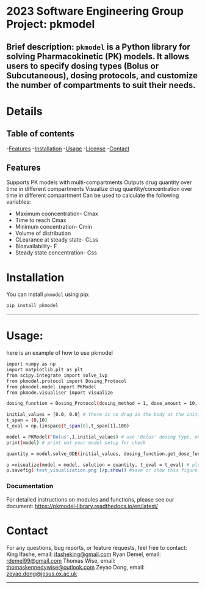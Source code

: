 # 2023 Software Engineering Group Project: pkmodel
Brief description: `pkmodel` is a Python library for solving Pharmacokinetic (PK) models. It allows users to specify dosing types (Bolus or Subcutaneous), dosing protocols, and customize the number of compartments to suit their needs.
-----
# Details

## Table of contents
-[Features](#Features)
-[Installation](#Installation)
-[Usage](#Usage)
-[License](#License)
-[Contact](#Contact)


## Features
Supports PK models with multi-compartments
Outputs drug quantity over time in different compartments
Visualize drug quantity/concentration over time in different compartment
Can be used to calculate the following variables:
+ Maximum cooncentration- Cmax
+ Time to reach Cmax
+ Minimum concentration- Cmin
+ Volume of distribution
+ CLearance at steady state- CLss
+ Bioavailability- F
+ Steady state concentration- Css


# Installation
You can install `pkmodel` using pip:

```bash
pip install pkmodel
```
------

# Usage: 
here is an example of how to use pkmodel
```bash
import numpy as np
import matplotlib.plt as plt
from scipy.integrate import solve_ivp
from pkmodel.protocol import Dosing_Protocol
from pkmodel.model import PKModel
from pkmode.visualiser import visualize

dosing_function = Dosing_Protocol(dosing_method = 1, dose_amount = 10, interval = 0) # secify a dosing function for a step dosing of 10 ng at t = 0.

initial_values = [0.0, 0.0] # there is no drug in the body at the initial step.
t_span = (0,10)
t_eval = np.linspace(t_span[0],t_span[1],100)

model = PKModel('Bolus',1,initial_values) # use 'Bolus' dosing type, only one peripheral compartement.
print(model) # print out your model setup for check

quantity = model.solve_ODE(initial_values, dosing_function.get_dose_function(), transition_rate =  [0.1], elimination_rate = 0.1, volume_c = 1, volume_q = [1], t_span = t_span, t_eval = t_eval) # solve the equation

p =visualize(model = model, solution = quantity, t_eval = t_eval) # plot the solutions for all compartments with detailed labels
p.savefig('test_visualization.png')/p.show() #save or show this figure. 
```
### Documentation
For detailed instructions on modules and functions, please see our document: https://pkmodel-library.readthedocs.io/en/latest/


# Contact
For any questions, bug reports, or feature requests, feel free to contact:
King Ifashe, email: ifasheking@gmail.com
Ryan Demel, email: rdemel99@gmail.com
Thomas Wise, email: thomaskennedywise@outlook.com
Zeyao Dong, email: zeyao.dong@jesus.ox.ac.uk

------

